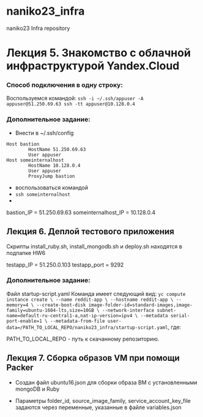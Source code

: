 # naniko23_infra
naniko23 Infra repository
# Лекция 5. Знакомство с облачной инфраструктурой Yandex.Cloud

### Способ подключения в одну строку:

Воспользуемся командой: 
`ssh -i ~/.ssh/appuser -A appuser@51.250.69.63 ssh -tt appuser@10.128.0.4`

### Дополнительное задание:

* Внести в ~/.ssh/config
```
Host bastion
        HostName 51.250.69.63
        User appuser
Host someinternalhost
        HostName 10.128.0.4
        User appuser
        ProxyJump bastion
```
* воспользоваться командой 
* `ssh someinternalhost`
* 
bastion_IP = 51.250.69.63
someinternalhost_IP = 10.128.0.4

## Лекция 6. Деплой тестового приложения

Скрипты install_ruby.sh, install_mongodb.sh и deploy.sh находятся в подпапке HW6

testapp_IP = 51.250.0.103
testapp_port = 9292

### Дополнительное задание:

Файл startup-script.yaml
Команда имеет следующий вид:
`yc compute instance create \
    --name reddit-app \
    --hostname reddit-app \
    --memory=4 \
    --create-boot-disk image-folder-id=standard-images,image-family=ubuntu-1604-lts,size=10GB \ --network-interface subnet-name=default-ru-central1-a,nat-ip-version=ipv4 \
    --metadata serial-port-enable=1 \
    --metadata-from-file user-data=/PATH_TO_LOCAL_REPO/naniko23_infra/startup-script.yaml`, где:

PATH_TO_LOCAL_REPO - путь к скачанному репозиторию.


## Лекция 7. Сборка образов VM при помощи Packer

- Создан файл ubuntu16.json для сборки образа ВМ с установленными mongoDB и Ruby

- Параметры folder_id, source_image_family, service_account_key_file задаются через переменные, указанные в файле variables.json

